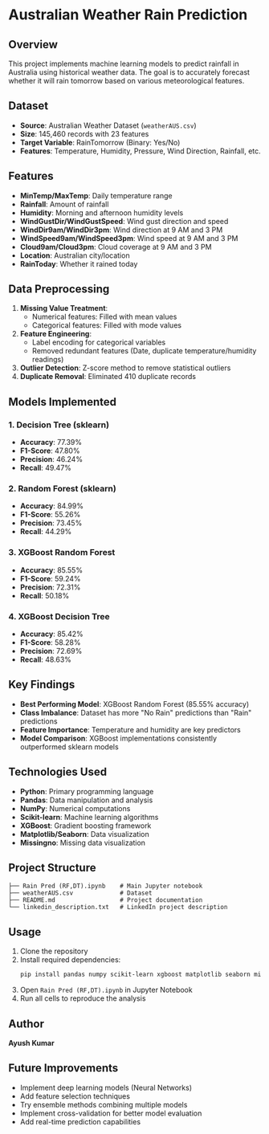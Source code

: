 # Australian Weather Rain Prediction

## Overview
This project implements machine learning models to predict rainfall in Australia using historical weather data. The goal is to accurately forecast whether it will rain tomorrow based on various meteorological features.

## Dataset
- **Source**: Australian Weather Dataset (`weatherAUS.csv`)
- **Size**: 145,460 records with 23 features
- **Target Variable**: RainTomorrow (Binary: Yes/No)
- **Features**: Temperature, Humidity, Pressure, Wind Direction, Rainfall, etc.

## Features
- **MinTemp/MaxTemp**: Daily temperature range
- **Rainfall**: Amount of rainfall
- **Humidity**: Morning and afternoon humidity levels
- **WindGustDir/WindGustSpeed**: Wind gust direction and speed
- **WindDir9am/WindDir3pm**: Wind direction at 9 AM and 3 PM
- **WindSpeed9am/WindSpeed3pm**: Wind speed at 9 AM and 3 PM
- **Cloud9am/Cloud3pm**: Cloud coverage at 9 AM and 3 PM
- **Location**: Australian city/location
- **RainToday**: Whether it rained today

## Data Preprocessing
1. **Missing Value Treatment**: 
   - Numerical features: Filled with mean values
   - Categorical features: Filled with mode values
2. **Feature Engineering**:
   - Label encoding for categorical variables
   - Removed redundant features (Date, duplicate temperature/humidity readings)
3. **Outlier Detection**: Z-score method to remove statistical outliers
4. **Duplicate Removal**: Eliminated 410 duplicate records

## Models Implemented

### 1. Decision Tree (sklearn)
- **Accuracy**: 77.39%
- **F1-Score**: 47.80%
- **Precision**: 46.24%
- **Recall**: 49.47%

### 2. Random Forest (sklearn)
- **Accuracy**: 84.99%
- **F1-Score**: 55.26%
- **Precision**: 73.45%
- **Recall**: 44.29%

### 3. XGBoost Random Forest
- **Accuracy**: 85.55%
- **F1-Score**: 59.24%
- **Precision**: 72.31%
- **Recall**: 50.18%

### 4. XGBoost Decision Tree
- **Accuracy**: 85.42%
- **F1-Score**: 58.28%
- **Precision**: 72.69%
- **Recall**: 48.63%

## Key Findings
- **Best Performing Model**: XGBoost Random Forest (85.55% accuracy)
- **Class Imbalance**: Dataset has more "No Rain" predictions than "Rain" predictions
- **Feature Importance**: Temperature and humidity are key predictors
- **Model Comparison**: XGBoost implementations consistently outperformed sklearn models

## Technologies Used
- **Python**: Primary programming language
- **Pandas**: Data manipulation and analysis
- **NumPy**: Numerical computations
- **Scikit-learn**: Machine learning algorithms
- **XGBoost**: Gradient boosting framework
- **Matplotlib/Seaborn**: Data visualization
- **Missingno**: Missing data visualization

## Project Structure
```
├── Rain Pred (RF,DT).ipynb    # Main Jupyter notebook
├── weatherAUS.csv             # Dataset
├── README.md                  # Project documentation
└── linkedin_description.txt   # LinkedIn project description
```

## Usage
1. Clone the repository
2. Install required dependencies:
   ```bash
   pip install pandas numpy scikit-learn xgboost matplotlib seaborn missingno
   ```
3. Open `Rain Pred (RF,DT).ipynb` in Jupyter Notebook
4. Run all cells to reproduce the analysis

## Author
**Ayush Kumar**


## Future Improvements
- Implement deep learning models (Neural Networks)
- Add feature selection techniques
- Try ensemble methods combining multiple models
- Implement cross-validation for better model evaluation
- Add real-time prediction capabilities

